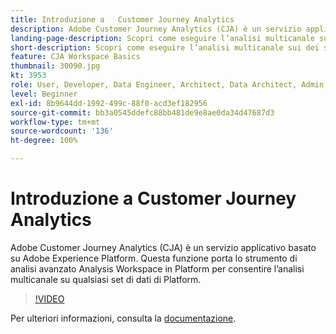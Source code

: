 ```yaml
---
title: Introduzione a   Customer Journey Analytics
description: Adobe Customer Journey Analytics (CJA) è un servizio applicativo basato su Adobe Experience Platform. Questa funzione porta lo strumento di analisi avanzato Analysis Workspace in Platform per consentire l’analisi multicanale su qualsiasi set di dati di Platform.
landing-page-description: Scopri come eseguire l’analisi multicanale sui set di dati di Experience Platform.
short-description: Scopri come eseguire l’analisi multicanale sui dei set di dati di Experience Platform.
feature: CJA Workspace Basics
thumbnail: 30090.jpg
kt: 3953
role: User, Developer, Data Engineer, Architect, Data Architect, Admin, Leader
level: Beginner
exl-id: 8b9644dd-1992-499c-88f0-acd3ef182956
source-git-commit: bb3a0545ddefc88bb481de9e8ae0da34d47687d3
workflow-type: tm+mt
source-wordcount: '136'
ht-degree: 100%

---
```


# Introduzione a   Customer Journey Analytics

Adobe Customer Journey Analytics (CJA) è un servizio applicativo basato su Adobe Experience Platform. Questa funzione porta lo strumento di analisi avanzato Analysis Workspace in Platform per consentire l’analisi multicanale su qualsiasi set di dati di Platform.

>[!VIDEO](https://video.tv.adobe.com/v/30090/?quality=12&learn=on)

Per ulteriori informazioni, consulta la [documentazione](https://experienceleague.adobe.com/docs/analytics-platform/using/cja-landing.html?lang=it).
